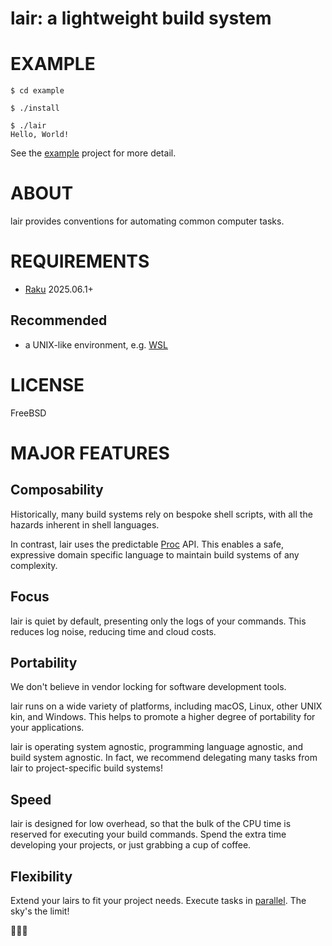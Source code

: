# lair: a lightweight build system

# EXAMPLE

```console
$ cd example

$ ./install

$ ./lair
Hello, World!
```

See the [example](example) project for more detail.

# ABOUT

lair provides conventions for automating common computer tasks.

# REQUIREMENTS

* [Raku](https://raku.org/) 2025.06.1+

## Recommended

* a UNIX-like environment, e.g. [WSL](https://learn.microsoft.com/en-us/windows/wsl/)

# LICENSE

FreeBSD

# MAJOR FEATURES

## Composability

Historically, many build systems rely on bespoke shell scripts, with all the hazards inherent in shell languages.

In contrast, lair uses the predictable [Proc](https://docs.raku.org/type/Proc) API. This enables a safe, expressive domain specific language to maintain build systems of any complexity.

## Focus

lair is quiet by default, presenting only the logs of your commands. This reduces log noise, reducing time and cloud costs.

## Portability

We don't believe in vendor locking for software development tools.

lair runs on a wide variety of platforms, including macOS, Linux, other UNIX kin, and Windows. This helps to promote a higher degree of portability for your applications.

lair is operating system agnostic, programming language agnostic, and build system agnostic. In fact, we recommend delegating many tasks from lair to project-specific build systems!

## Speed

lair is designed for low overhead, so that the bulk of the CPU time is reserved for executing your build commands. Spend the extra time developing your projects, or just grabbing a cup of coffee.

## Flexibility

Extend your lairs to fit your project needs. Execute tasks in [parallel](https://docs.raku.org/language/concurrency). The sky's the limit!

🦋🦋🦋

